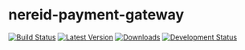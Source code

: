 nereid-payment-gateway
======================
[![Build Status](https://travis-ci.org/openlabs/nereid-payment-gateway.svg?branch=develop)](https://travis-ci.org/openlabs/nereid-payment-gateway)
[![Latest Version](https://pypip.in/version/openlabs_nereid_payment_gateway/badge.svg)](https://pypi.python.org/pypi/openlabs_nereid_payment_gateway/)
[![Downloads](https://pypip.in/download/openlabs_nereid_payment_gateway/badge.svg)](https://pypi.python.org/pypi/openlabs_nereid_payment_gateway/)
[![Development Status](https://pypip.in/status/openlabs_nereid_payment_gateway/badge.svg)](https://pypi.python.org/pypi/openlabs-nereid_payment_gateway/)
